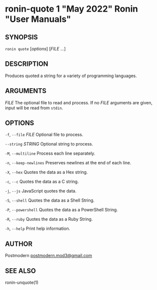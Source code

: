 # ronin-quote 1 "May 2022" Ronin "User Manuals"

## SYNOPSIS

`ronin quote` [*options*] [*FILE* ...]

## DESCRIPTION

Produces quoted a string for a variety of programming languages.

## ARGUMENTS

*FILE*
  The optional file to read and process. If no *FILE* arguments are given,
  input will be read from `stdin`.

## OPTIONS

`-f`, `--file` *FILE*
  Optional file to process.

`--string` *STRING*
  Optional string to process.

`-M`, `--multiline`
  Process each line separately.

`-n`, `--keep-newlines`
  Preserves newlines at the end of each line.

`-X`, `--hex`
  Quotes the data as a Hex string.

`-c`, `--c`
  Quotes the data as a C string.

`-j`, `--js`
  JavaScript quotes the data.

`-S`, `--shell`
  Quotes the data as a Shell String.

`-P`, `--powershell`
  Quotes the data as a PowerShell String.

`-R`, `--ruby`
  Quotes the data as a Ruby String.

`-h`, `--help`
  Print help information.

## AUTHOR

Postmodern <postmodern.mod3@gmail.com>

## SEE ALSO

ronin-unquote(1)

